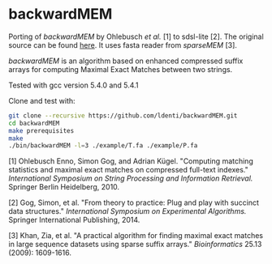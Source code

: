 # backwardMEM

Porting of *backwardMEM* by Ohlebusch *et al.* [1] to sdsl-lite [2]. The original source can be found [here](https://www.uni-ulm.de/in/theo/research/seqana/). It uses fasta reader from *sparseMEM* [3].

*backwardMEM* is an algorithm based on enhanced compressed suffix arrays for computing Maximal Exact Matches between two strings.

Tested with gcc version 5.4.0 and 5.4.1

Clone and test with:
```bash
git clone --recursive https://github.com/ldenti/backwardMEM.git
cd backwardMEM
make prerequisites
make
./bin/backwardMEM -l=3 ./example/T.fa ./example/P.fa
```

[1] Ohlebusch Enno, Simon Gog, and Adrian Kügel. "Computing matching statistics and maximal exact matches on compressed full-text indexes." *International Symposium on String Processing and Information Retrieval.* Springer Berlin Heidelberg, 2010.

[2] Gog, Simon, et al. "From theory to practice: Plug and play with succinct data structures." *International Symposium on Experimental Algorithms.* Springer International Publishing, 2014.

[3] Khan, Zia, et al. "A practical algorithm for finding maximal exact matches in large sequence datasets using sparse suffix arrays." *Bioinformatics* 25.13 (2009): 1609-1616.
